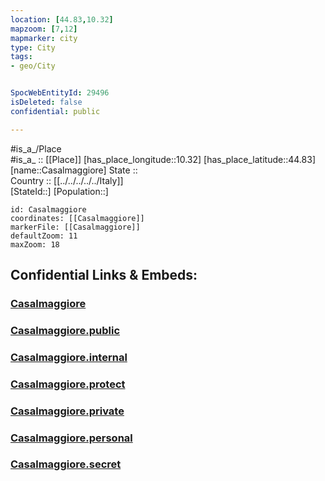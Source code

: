 ```yaml
---
location: [44.83,10.32] 
mapzoom: [7,12] 
mapmarker: city 
type: City
tags:
- geo/City


SpocWebEntityId: 29496
isDeleted: false
confidential: public

---
```

#is_a_/Place  
#is_a_ :: [[Place]] 
[has_place_longitude::10.32] 
[has_place_latitude::44.83] 
[name::Casalmaggiore] 
State ::  
Country :: [[../../../../../Italy]]  
[StateId::] 
[Population::] 



```leaflet
id: Casalmaggiore
coordinates: [[Casalmaggiore]] 
markerFile: [[Casalmaggiore]] 
defaultZoom: 11 
maxZoom: 18
```


## Confidential Links & Embeds: 

### [Casalmaggiore](/_Standards/Earth/Continent/Europe/Europe~South/Italy/regions~Italy/Emilia-Romagna/Parma.Province/City/Casalmaggiore.md) 

### [Casalmaggiore.public](/_public/Earth/Continent/Europe/Europe~South/Italy/regions~Italy/Emilia-Romagna/Parma.Province/City/Casalmaggiore.public.md) 

### [Casalmaggiore.internal](/_internal/Earth/Continent/Europe/Europe~South/Italy/regions~Italy/Emilia-Romagna/Parma.Province/City/Casalmaggiore.internal.md) 

### [Casalmaggiore.protect](/_protect/Earth/Continent/Europe/Europe~South/Italy/regions~Italy/Emilia-Romagna/Parma.Province/City/Casalmaggiore.protect.md) 

### [Casalmaggiore.private](/_private/Earth/Continent/Europe/Europe~South/Italy/regions~Italy/Emilia-Romagna/Parma.Province/City/Casalmaggiore.private.md) 

### [Casalmaggiore.personal](/_personal/Earth/Continent/Europe/Europe~South/Italy/regions~Italy/Emilia-Romagna/Parma.Province/City/Casalmaggiore.personal.md) 

### [Casalmaggiore.secret](/_secret/Earth/Continent/Europe/Europe~South/Italy/regions~Italy/Emilia-Romagna/Parma.Province/City/Casalmaggiore.secret.md)

